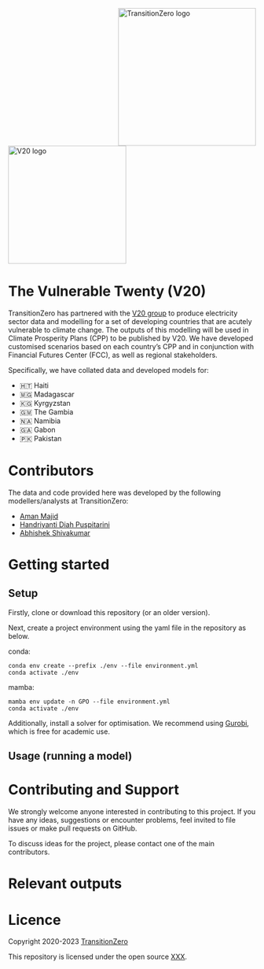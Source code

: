 
<img src="https://github.com/transition-zero/V20/blob/main/data/assets/tz-logo.jpg" alt="TransitionZero logo" width="280" align="right">
<img src="https://github.com/transition-zero/V20/blob/main/data/assets/v20-logo.png" alt="V20 logo" width="240">
<br>

# The Vulnerable Twenty (V20)

TransitionZero has partnered with the [V20 group](https://www.v-20.org/) to produce electricity sector data and modelling for a set of developing countries that are acutely vulnerable to climate change. The outputs of this modelling will be used in Climate Prosperity Plans (CPP) to be published by V20. We have developed customised scenarios based on each country’s CPP and in conjunction with Financial Futures Center (FCC), as well as regional stakeholders.

Specifically, we have collated data and developed models for:

- 🇭🇹 Haiti
- 🇲🇬 Madagascar
- 🇰🇬 Kyrgyzstan
- 🇬🇲 The Gambia
- 🇳🇦 Namibia 
- 🇬🇦 Gabon
- 🇵🇰 Pakistan

# Contributors
The data and code provided here was developed by the following modellers/analysts at TransitionZero:

- [Aman Majid](https://www.transitionzero.org/team/aman-majid)
- [Handriyanti Diah Puspitarini](https://www.transitionzero.org/team/handriyanti-diah-puspitarini)
- [Abhishek Shivakumar](https://www.transitionzero.org/team/abhishek-shivakumar)

# Getting started

## Setup
Firstly, clone or download this repository (or an older version). 

Next, create a project environment using the yaml file in the repository as below.

conda:

```
conda env create --prefix ./env --file environment.yml
conda activate ./env
```

mamba:

```
mamba env update -n GPO --file environment.yml
conda activate ./env
```

Additionally, install a solver for optimisation. We recommend using [Gurobi](https://www.gurobi.com/downloads/), which is free for academic use.

## Usage (running a model)

# Contributing and Support

We strongly welcome anyone interested in contributing to this project. If you have any ideas, suggestions or encounter problems, feel invited to file issues or make pull requests on GitHub.

To discuss ideas for the project, please contact one of the main contributors. 

# Relevant outputs

# Licence

Copyright 2020-2023 [TransitionZero](https://www.transitionzero.org/)

This repository is licensed under the open source [XXX](...).
